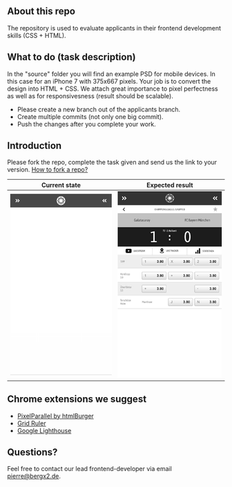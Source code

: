 ## About this repo

The repository is used to evaluate applicants in their frontend development skills (CSS + HTML).


## What to do (task description)

In the "source" folder you will find an example PSD for mobile devices. In this case for an iPhone 7 with 375x667 pixels. Your job is to convert the design into HTML + CSS. We attach great importance to pixel perfectness as well as for responsivesness (result should be scalable).

- Please create a new branch out of the applicants branch. 
- Create multiple commits (not only one big commit).
- Push the changes after you complete your work.

## Introduction

Please fork the repo, complete the task given and send us the link to your version.
[How to fork a repo?](https://help.github.com/articles/fork-a-repo/)

<table width="100%" cellpadding="0" cellspacing="0" border="0">
	<thead>
		<tr>
			<th>Current state</th>
			<th>Expected result</th>
		</tr>
	</thead>
	<tr>
		<td align="center">
			<img src="https://github.com/Bergx2/css-eval/raw/master/sources/current-state.png" />
		</td>
		<td>
			<img src="https://github.com/Bergx2/css-eval/raw/master/sources/expected-result.jpg" />
		</td>
	</tr>
</table>



## Chrome extensions we suggest

- [PixelParallel by htmlBurger](https://chrome.google.com/webstore/detail/pixelparallel-by-htmlburg/iffnoibnepbcloaaagchjonfplimpkob)
- [Grid Ruler](https://chrome.google.com/webstore/detail/grid-ruler/joadogiaiabhmggdifljlpkclnpfncmj)
- [Google Lighthouse](https://chrome.google.com/webstore/detail/lighthouse/blipmdconlkpinefehnmjammfjpmpbjk)


## Questions?

Feel free to contact our lead frontend-developer via email [pierre@bergx2.de](mailto:pierre@bergx2.de).	